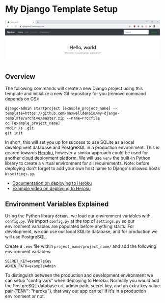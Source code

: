 # My Django Template Setup
![Photo of the website](/static/myImages/repoPreview.png)

## Overview
The following commands will create a new Django project using this template and initialize a new Git repository for you (remove command depends on OS):
```
django-admin startproject [example_project_name] --template=https://github.com/maxwelldemaio/my-django-template/archive/master.zip --name=Procfile
cd [example_project_name]
rmdir /s .git
git init
```
In short, this will set you up for success to use SQLite as a local development database and PostgreSQL in a production environment. This is geared towards [Heroku](https://www.heroku.com/), however a similar approach could be used for another cloud deployment platform. We will use `venv` the built-in Python library to create a virtual environment for all requirements. Note: before deploying don't forget to add your own host name to Django's allowed hosts in `settings.py`.

- [Documentation on deploying to Heroku](https://devcenter.heroku.com/articles/deploying-python)
- [Example video on deploying to Heroku](https://www.youtube.com/watch?v=kBwhtEIXGII)

## Environment Variables Explained
Using the Python library `dotenv`, we load our environment variables with `config.py`. We import `config.py` at the top of `settings.py` so our environment variables are populated before anything starts. For development, we can use our local SQLite database, and for production we will use PostgreSQL.

Create a `.env` file within `project_name/project_name/` and add the following environment variables:
```
SECRET_KEY=exampleKey
ADMIN_PATH=exampleAdmin
```

To distinguish between the production and development environment we can setup "config vars" when deploying to Heroku. Normally you would add the PostgreSQL database url, admin path, secret key, and an extra key value pair {"ENV": "heroku"}, that way our app can tell if it's in a production environment or not.
